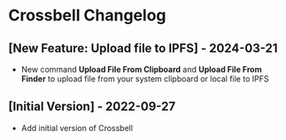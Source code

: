 # Crossbell Changelog

## [New Feature: Upload file to IPFS] - 2024-03-21

- New command **Upload File From Clipboard** and **Upload File From Finder** to upload file from your system clipboard or local file to IPFS

## [Initial Version] - 2022-09-27

- Add initial version of Crossbell
